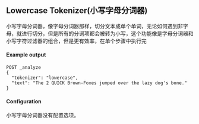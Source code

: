 ## Lowercase Tokenizer(小写字母分词器)
小写字母分词器，像字母分词器那样，切分文本成单个单词，无论如何遇到非字母，就进行切分，但是所有的分词项都会被转为小写，这个功能像是字母分词器和小写字符过滤器的组合，但是更有效率，在单个步骤中执行完

#### Example output
```
POST _analyze
{
  "tokenizer": "lowercase",
  "text": "The 2 QUICK Brown-Foxes jumped over the lazy dog's bone."
}
```

#### Configuration
小写字母分词器没有配置选项。
